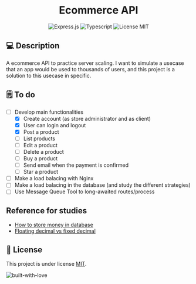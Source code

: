 <h1 align="center">
  Ecommerce API
</h1>

<div align="center">

  ![Express.js](https://img.shields.io/badge/Express.js-000000?style=for-the-badge&logo=express&logoColor=white)
  ![Typescript](https://img.shields.io/badge/TypeScript-007ACC?style=for-the-badge&logo=typescript&logoColor=white)
  ![License MIT](https://img.shields.io/badge/LICENSE-MIT-EA4560?style=for-the-badge)
</div>

## 💻 Description

A ecommerce API to practice server scaling. I want to simulate a usecase that an app 
would be used to thousands of users, and this project is a solution to this usecase in specific.

## 🗒️ To do

 - [ ] Develop main functionalities 
   - [x] Create account (as store administrator and as client)
   - [x] User can login and logout
   - [x] Post a product
   - [ ] List products
   - [ ] Edit a product
   - [ ] Delete a product
   - [ ] Buy a product 
   - [ ] Send email when the payment is confirmed
   - [ ] Star a product
 - [ ] Make a load balacing with Nginx
 - [ ] Make a load balacing in the database (and study the different strategies)
 - [ ] Use Message Queue Tool to long-awaited routes/process 

## Reference for studies
  - [How to store money in database](https://stackoverflow.com/questions/224462/storing-money-in-a-decimal-column-what-precision-and-scale)
  - [Floating decimal vs fixed decimal](https://softwareengineering.stackexchange.com/questions/62038/what-is-the-difference-between-a-floating-decimal-number-and-fixed-decimal-numbe)

## 📝 License

This project is under license [MIT](./LICENSE).

![built-with-love](https://forthebadge.com/images/badges/built-with-love.svg)



